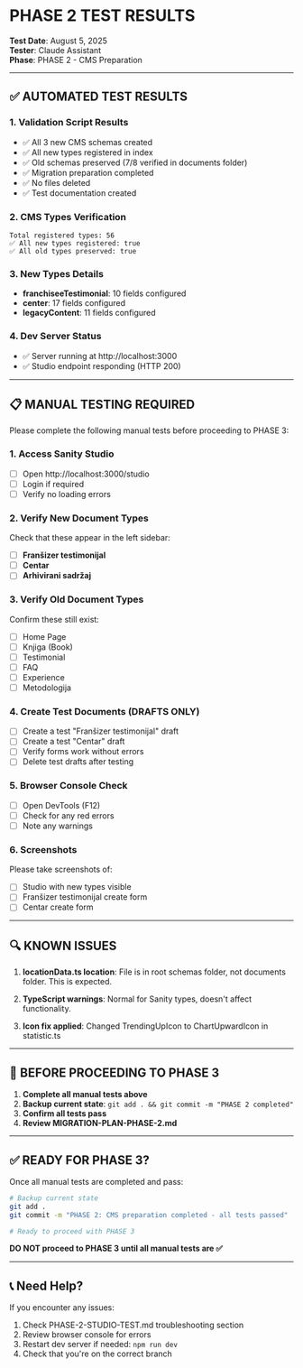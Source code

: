 # PHASE 2 TEST RESULTS

**Test Date**: August 5, 2025  
**Tester**: Claude Assistant  
**Phase**: PHASE 2 - CMS Preparation

---

## ✅ AUTOMATED TEST RESULTS

### 1. Validation Script Results
- ✅ All 3 new CMS schemas created
- ✅ All new types registered in index
- ✅ Old schemas preserved (7/8 verified in documents folder)
- ✅ Migration preparation completed
- ✅ No files deleted
- ✅ Test documentation created

### 2. CMS Types Verification
```
Total registered types: 56
✅ All new types registered: true
✅ All old types preserved: true
```

### 3. New Types Details
- **franchiseeTestimonial**: 10 fields configured
- **center**: 17 fields configured  
- **legacyContent**: 11 fields configured

### 4. Dev Server Status
- ✅ Server running at http://localhost:3000
- ✅ Studio endpoint responding (HTTP 200)

---

## 📋 MANUAL TESTING REQUIRED

Please complete the following manual tests before proceeding to PHASE 3:

### 1. Access Sanity Studio
- [ ] Open http://localhost:3000/studio
- [ ] Login if required
- [ ] Verify no loading errors

### 2. Verify New Document Types
Check that these appear in the left sidebar:
- [ ] **Franšizer testimonijal** 
- [ ] **Centar**
- [ ] **Arhivirani sadržaj**

### 3. Verify Old Document Types
Confirm these still exist:
- [ ] Home Page
- [ ] Knjiga (Book)
- [ ] Testimonial
- [ ] FAQ
- [ ] Experience
- [ ] Metodologija

### 4. Create Test Documents (DRAFTS ONLY)
- [ ] Create a test "Franšizer testimonijal" draft
- [ ] Create a test "Centar" draft
- [ ] Verify forms work without errors
- [ ] Delete test drafts after testing

### 5. Browser Console Check
- [ ] Open DevTools (F12)
- [ ] Check for any red errors
- [ ] Note any warnings

### 6. Screenshots
Please take screenshots of:
- [ ] Studio with new types visible
- [ ] Franšizer testimonijal create form
- [ ] Centar create form

---

## 🔍 KNOWN ISSUES

1. **locationData.ts location**: File is in root schemas folder, not documents folder. This is expected.

2. **TypeScript warnings**: Normal for Sanity types, doesn't affect functionality.

3. **Icon fix applied**: Changed TrendingUpIcon to ChartUpwardIcon in statistic.ts

---

## 🚨 BEFORE PROCEEDING TO PHASE 3

1. **Complete all manual tests above**
2. **Backup current state**: `git add . && git commit -m "PHASE 2 completed"`
3. **Confirm all tests pass**
4. **Review MIGRATION-PLAN-PHASE-2.md**

---

## ✅ READY FOR PHASE 3?

Once all manual tests are completed and pass:

```bash
# Backup current state
git add .
git commit -m "PHASE 2: CMS preparation completed - all tests passed"

# Ready to proceed with PHASE 3
```

**DO NOT proceed to PHASE 3 until all manual tests are ✅**

---

## 📞 Need Help?

If you encounter any issues:
1. Check PHASE-2-STUDIO-TEST.md troubleshooting section
2. Review browser console for errors
3. Restart dev server if needed: `npm run dev`
4. Check that you're on the correct branch